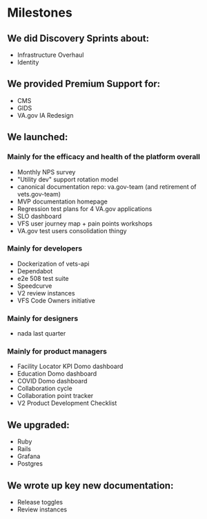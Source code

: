 # Milestones

## We did Discovery Sprints about:

- Infrastructure Overhaul
- Identity

## We provided Premium Support for:

- CMS
- GIDS
- VA.gov IA Redesign

## We launched:

### Mainly for the efficacy and health of the platform overall

- Monthly NPS survey
- "Utility dev" support rotation model
- canonical documentation repo: va.gov-team (and retirement of vets.gov-team)
- MVP documentation homepage
- Regression test plans for 4 VA.gov applications
- SLO dashboard
- VFS user journey map + pain points workshops
- VA.gov test users consolidation thingy


### Mainly for developers

- Dockerization of vets-api
- Dependabot
- e2e 508 test suite
- Speedcurve
- V2 review instances
- VFS Code Owners initiative

### Mainly for designers

- nada last quarter

### Mainly for product managers

- Facility Locator KPI Domo dashboard
- Education Domo dashboard
- COVID Domo dashboard
- Collaboration cycle
- Collaboration point tracker
- V2 Product Development Checklist

## We upgraded:

- Ruby
- Rails
- Grafana
- Postgres

## We wrote up key new documentation:

- Release toggles
- Review instances
